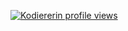 [![Kodiererin profile views](https://u8views.com/api/v1/github/profiles/110911377/views/day-week-month-total-count.svg)](https://u8views.com/github/Kodiererin)
